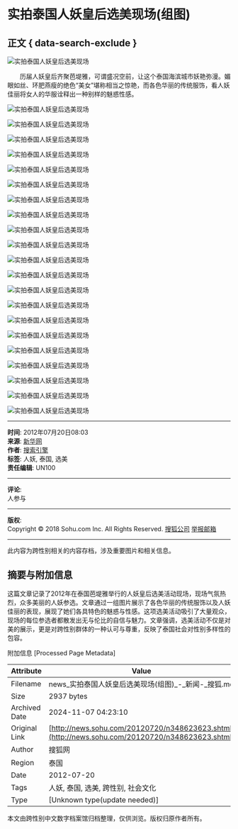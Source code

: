 # 实拍泰国人妖皇后选美现场(组图)

## 正文 { data-search-exclude }


![实拍泰国人妖皇后选美现场](https://photocdn.sohu.com/20120720/Img348623624.jpg)

　　历届人妖皇后齐聚芭堤雅，可谓盛况空前，让这个泰国海滨城市妖艳弥漫。媚眼如丝、环肥燕瘦的绝色“美女”堪称相当之惊艳，而各色华丽的传统服饰，看人妖佳丽将女人的华服诠释出一种别样的魅惑性感。

![实拍泰国人妖皇后选美现场](https://photocdn.sohu.com/20120720/Img348623625.jpg)

![实拍泰国人妖皇后选美现场](https://photocdn.sohu.com/20120720/Img348623626.jpg)

![实拍泰国人妖皇后选美现场](https://photocdn.sohu.com/20120720/Img348623627.jpg)

![实拍泰国人妖皇后选美现场](https://photocdn.sohu.com/20120720/Img348623628.jpg)

![实拍泰国人妖皇后选美现场](https://photocdn.sohu.com/20120720/Img348623629.jpg)

![实拍泰国人妖皇后选美现场](https://photocdn.sohu.com/20120720/Img348623630.jpg)

![实拍泰国人妖皇后选美现场](https://photocdn.sohu.com/20120720/Img348623631.jpg)

![实拍泰国人妖皇后选美现场](https://photocdn.sohu.com/20120720/Img348623632.jpg)

![实拍泰国人妖皇后选美现场](https://photocdn.sohu.com/20120720/Img348623633.jpg)

![实拍泰国人妖皇后选美现场](https://photocdn.sohu.com/20120720/Img348623634.jpg)

![实拍泰国人妖皇后选美现场](https://photocdn.sohu.com/20120720/Img348623635.jpg)

![实拍泰国人妖皇后选美现场](https://photocdn.sohu.com/20120720/Img348623636.jpg)

![实拍泰国人妖皇后选美现场](https://photocdn.sohu.com/20120720/Img348623637.jpg)

![实拍泰国人妖皇后选美现场](https://photocdn.sohu.com/20120720/Img348623638.jpg)

![实拍泰国人妖皇后选美现场](https://photocdn.sohu.com/20120720/Img348623639.jpg)

![实拍泰国人妖皇后选美现场](https://photocdn.sohu.com/20120720/Img348623640.jpg)

![实拍泰国人妖皇后选美现场](https://photocdn.sohu.com/20120720/Img348623641.jpg)

![实拍泰国人妖皇后选美现场](https://photocdn.sohu.com/20120720/Img348623642.jpg)

![实拍泰国人妖皇后选美现场](https://photocdn.sohu.com/20120720/Img348623643.jpg)

![实拍泰国人妖皇后选美现场](https://photocdn.sohu.com/20120720/Img348623644.jpg)

![实拍泰国人妖皇后选美现场](https://photocdn.sohu.com/20120720/Img348623645.jpg)

---

**时间**: 2012年07月20日08:03  
**来源**: [新华网](https://news.xinhuanet.com/world/2012-07/20/c_123437129.htm)  
**作者**: [搜索引擎](http://www.sohu.com)  
**标签**: 人妖, 泰国, 选美  
**责任编辑**: UN100  

---

**评论**:  
人参与

---

**版权**:  
Copyright © 2018 Sohu.com Inc. All Rights Reserved. [搜狐公司](https://corp.sohu.com/s2007/copyright/)  [举报邮箱](mailto:jubao@contact.sohu.com)  

--- 

此内容为跨性别相关的内容存档，涉及重要图片和相关信息。

## 摘要与附加信息

<!-- tcd_abstract -->
这篇文章记录了2012年在泰国芭堤雅举行的人妖皇后选美活动现场，现场气氛热烈，众多美丽的人妖参选。文章通过一组图片展示了各色华丽的传统服饰以及人妖佳丽的表现，展现了她们各具特色的魅惑与性感。这项选美活动吸引了大量观众，现场的每位参选者都散发出无与伦比的自信与魅力。文章强调，选美活动不仅是对美的展示，更是对跨性别群体的一种认可与尊重，反映了泰国社会对性别多样性的包容。
<!-- tcd_abstract_end -->

附加信息 [Processed Page Metadata]

| Attribute       | Value                                  |
|-----------------|----------------------------------------|
| Filename        | news_实拍泰国人妖皇后选美现场(组图)_-_新闻-_搜狐.md                             |
| Size            | 2937 bytes                           |
| Archived Date   | 2024-11-07 04:23:10                             |
| Original Link   | [http://news.sohu.com/20120720/n348623623.shtml](http://news.sohu.com/20120720/n348623623.shtml)                       |
| Author          | 搜狐网                               |
| Region          | 泰国                               |
| Date            | 2012-07-20                                 |
| Tags            | 人妖, 泰国, 选美, 跨性别, 社会文化                                 |
| Type            | [Unknown type(update needed)]                                 |
<!-- tcd_table_end -->

本文由跨性别中文数字档案馆归档整理，仅供浏览。版权归原作者所有。

